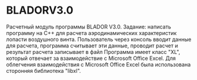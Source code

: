 # BLADORV3.0
Расчетный модуль программы BLADOR V3.0.
Задание: написать программу на C++ для расчета аэродинамических характеристик лопасти воздушного винта.
Пользователь через консоль вводит данные для расчета, программа считывает эти данные, проводит расчет и результат расчета записывает в файл 
Программа имеет класс "XL", который отвечает за взаимодействие с Microsoft Office Excel.
Для облегчения взаимодействия с Microsoft Office Excel была использована сторонняя библиотека "libxl".
